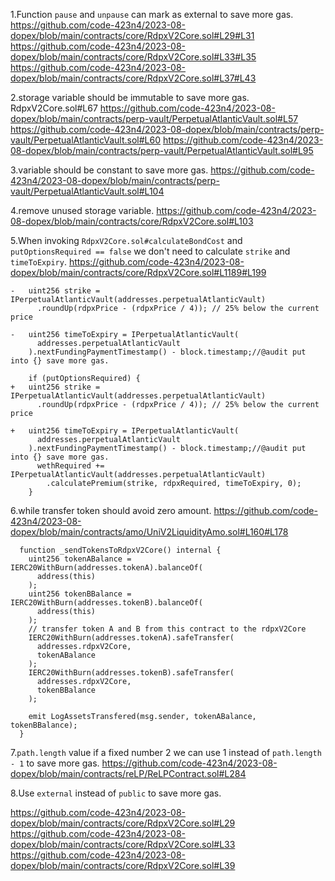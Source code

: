 1.Function `pause` and `unpause` can mark as external to save more gas.
https://github.com/code-423n4/2023-08-dopex/blob/main/contracts/core/RdpxV2Core.sol#L29#L31
https://github.com/code-423n4/2023-08-dopex/blob/main/contracts/core/RdpxV2Core.sol#L33#L35
https://github.com/code-423n4/2023-08-dopex/blob/main/contracts/core/RdpxV2Core.sol#L37#L43


2.storage variable should be immutable to save more gas.
RdpxV2Core.sol#L67
https://github.com/code-423n4/2023-08-dopex/blob/main/contracts/perp-vault/PerpetualAtlanticVault.sol#L57
https://github.com/code-423n4/2023-08-dopex/blob/main/contracts/perp-vault/PerpetualAtlanticVault.sol#L60
https://github.com/code-423n4/2023-08-dopex/blob/main/contracts/perp-vault/PerpetualAtlanticVault.sol#L95


3.variable should be constant to save more gas.
https://github.com/code-423n4/2023-08-dopex/blob/main/contracts/perp-vault/PerpetualAtlanticVault.sol#L104

4.remove unused storage variable.
https://github.com/code-423n4/2023-08-dopex/blob/main/contracts/core/RdpxV2Core.sol#L103

5.When invoking `RdpxV2Core.sol#calculateBondCost` and `putOptionsRequired == false` we don't need to calculate  `strike` and `timeToExpiry`.
https://github.com/code-423n4/2023-08-dopex/blob/main/contracts/core/RdpxV2Core.sol#L1189#L199
```solidity
-   uint256 strike = IPerpetualAtlanticVault(addresses.perpetualAtlanticVault)
      .roundUp(rdpxPrice - (rdpxPrice / 4)); // 25% below the current price

-   uint256 timeToExpiry = IPerpetualAtlanticVault(
      addresses.perpetualAtlanticVault
    ).nextFundingPaymentTimestamp() - block.timestamp;//@audit put into {} save more gas.

    if (putOptionsRequired) {
+   uint256 strike = IPerpetualAtlanticVault(addresses.perpetualAtlanticVault)
      .roundUp(rdpxPrice - (rdpxPrice / 4)); // 25% below the current price

+   uint256 timeToExpiry = IPerpetualAtlanticVault(
      addresses.perpetualAtlanticVault
    ).nextFundingPaymentTimestamp() - block.timestamp;//@audit put into {} save more gas.
      wethRequired += IPerpetualAtlanticVault(addresses.perpetualAtlanticVault)
        .calculatePremium(strike, rdpxRequired, timeToExpiry, 0);
    }
```

6.while transfer token should avoid zero amount.
https://github.com/code-423n4/2023-08-dopex/blob/main/contracts/amo/UniV2LiquidityAmo.sol#L160#L178

```solidity
  function _sendTokensToRdpxV2Core() internal {
    uint256 tokenABalance = IERC20WithBurn(addresses.tokenA).balanceOf(
      address(this)
    );
    uint256 tokenBBalance = IERC20WithBurn(addresses.tokenB).balanceOf(
      address(this)
    );
    // transfer token A and B from this contract to the rdpxV2Core
    IERC20WithBurn(addresses.tokenA).safeTransfer(
      addresses.rdpxV2Core,
      tokenABalance
    );
    IERC20WithBurn(addresses.tokenB).safeTransfer(
      addresses.rdpxV2Core,
      tokenBBalance
    );

    emit LogAssetsTransfered(msg.sender, tokenABalance, tokenBBalance);
  }
```

7.`path.length` value if a fixed number 2 we can use 1 instead of `path.length - 1` to save more gas.
https://github.com/code-423n4/2023-08-dopex/blob/main/contracts/reLP/ReLPContract.sol#L284

8.Use `external` instead of `public` to save more gas.

https://github.com/code-423n4/2023-08-dopex/blob/main/contracts/core/RdpxV2Core.sol#L29
https://github.com/code-423n4/2023-08-dopex/blob/main/contracts/core/RdpxV2Core.sol#L33
https://github.com/code-423n4/2023-08-dopex/blob/main/contracts/core/RdpxV2Core.sol#L39
